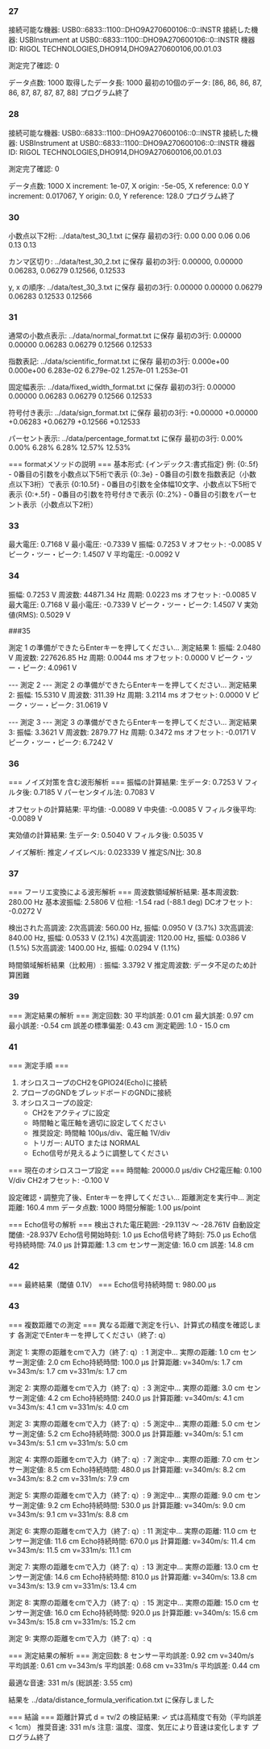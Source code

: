 ### 27
接続可能な機器:
USB0::6833::1100::DHO9A270600106::0::INSTR
接続した機器: USBInstrument at USB0::6833::1100::DHO9A270600106::0::INSTR
機器ID: RIGOL TECHNOLOGIES,DHO914,DHO9A270600106,00.01.03

測定完了確認: 0

データ点数: 1000
取得したデータ長: 1000
最初の10個のデータ: [86, 86, 86, 87, 86, 87, 87, 87, 87, 88]
プログラム終了

### 28

接続可能な機器:
USB0::6833::1100::DHO9A270600106::0::INSTR
接続した機器: USBInstrument at USB0::6833::1100::DHO9A270600106::0::INSTR
機器ID: RIGOL TECHNOLOGIES,DHO914,DHO9A270600106,00.01.03

測定完了確認: 0

データ点数: 1000
X increment: 1e-07, X origin: -5e-05, X reference: 0.0
Y increment: 0.017067, Y origin: 0.0, Y reference: 128.0
プログラム終了


### 30

小数点以下2桁: ../data/test_30_1.txt に保存
  最初の3行:
  0.00	0.00
  0.06	0.06
  0.13	0.13

カンマ区切り: ../data/test_30_2.txt に保存
  最初の3行:
  0.00000, 0.00000
  0.06283, 0.06279
  0.12566, 0.12533

y, x の順序: ../data/test_30_3.txt に保存
  最初の3行:
  0.00000	0.00000
  0.06279	0.06283
  0.12533	0.12566



### 31

通常の小数点表示: ../data/normal_format.txt に保存
  最初の3行:
  0.00000	0.00000
  0.06283	0.06279
  0.12566	0.12533

指数表記: ../data/scientific_format.txt に保存
  最初の3行:
  0.000e+00	0.000e+00
  6.283e-02	6.279e-02
  1.257e-01	1.253e-01

固定幅表示: ../data/fixed_width_format.txt に保存
  最初の3行:
     0.00000	   0.00000
     0.06283	   0.06279
     0.12566	   0.12533

符号付き表示: ../data/sign_format.txt に保存
  最初の3行:
  +0.00000	+0.00000
  +0.06283	+0.06279
  +0.12566	+0.12533

パーセント表示: ../data/percentage_format.txt に保存
  最初の3行:
  0.00%	0.00%
  6.28%	6.28%
  12.57%	12.53%

=== formatメソッドの説明 ===
基本形式: {インデックス:書式指定}
例:
  {0:.5f} - 0番目の引数を小数点以下5桁で表示
  {0:.3e} - 0番目の引数を指数表記（小数点以下3桁）で表示
  {0:10.5f} - 0番目の引数を全体幅10文字、小数点以下5桁で表示
  {0:+.5f} - 0番目の引数を符号付きで表示
  {0:.2%} - 0番目の引数をパーセント表示（小数点以下2桁）

### 33
最大電圧: 0.7168 V
最小電圧: -0.7339 V
振幅: 0.7253 V
オフセット: -0.0085 V
ピーク・ツー・ピーク: 1.4507 V
平均電圧: -0.0092 V

### 34

振幅: 0.7253 V
周波数: 44871.34 Hz
周期: 0.0223 ms
オフセット: -0.0085 V
最大電圧: 0.7168 V
最小電圧: -0.7339 V
ピーク・ツー・ピーク: 1.4507 V
実効値(RMS): 0.5029 V

###35 
 
測定 1 の準備ができたらEnterキーを押してください...
測定結果 1:
  振幅: 2.0480 V
  周波数: 227626.85 Hz
  周期: 0.0044 ms
  オフセット: 0.0000 V
  ピーク・ツー・ピーク: 4.0961 V

--- 測定 2 ---
測定 2 の準備ができたらEnterキーを押してください...
測定結果 2:
  振幅: 15.5310 V
  周波数: 311.39 Hz
  周期: 3.2114 ms
  オフセット: 0.0000 V
  ピーク・ツー・ピーク: 31.0619 V

--- 測定 3 ---
測定 3 の準備ができたらEnterキーを押してください...
測定結果 3:
  振幅: 3.3621 V
  周波数: 2879.77 Hz
  周期: 0.3472 ms
  オフセット: -0.0171 V
  ピーク・ツー・ピーク: 6.7242 V

### 36
=== ノイズ対策を含む波形解析 ===
振幅の計算結果:
  生データ: 0.7253 V
  フィルタ後: 0.7185 V
  パーセンタイル法: 0.7083 V

オフセットの計算結果:
  平均値: -0.0089 V
  中央値: -0.0085 V
  フィルタ後平均: -0.0089 V

実効値の計算結果:
  生データ: 0.5040 V
  フィルタ後: 0.5035 V

ノイズ解析:
  推定ノイズレベル: 0.023339 V
  推定S/N比: 30.8

### 37
=== フーリエ変換による波形解析 ===
周波数領域解析結果:
  基本周波数: 280.00 Hz
  基本波振幅: 2.5806 V
  位相: -1.54 rad (-88.1 deg)
  DCオフセット: -0.0272 V

検出された高調波:
  2次高調波: 560.00 Hz, 振幅: 0.0950 V (3.7%)
  3次高調波: 840.00 Hz, 振幅: 0.0533 V (2.1%)
  4次高調波: 1120.00 Hz, 振幅: 0.0386 V (1.5%)
  5次高調波: 1400.00 Hz, 振幅: 0.0294 V (1.1%)

時間領域解析結果（比較用）:
  振幅: 3.3792 V
  推定周波数: データ不足のため計算困難

### 39
=== 測定結果の解析 ===
測定回数: 30
平均誤差: 0.01 cm
最大誤差: 0.97 cm
最小誤差: -0.54 cm
誤差の標準偏差: 0.43 cm
測定範囲: 1.0 - 15.0 cm

### 41

=== 測定手順 ===
1. オシロスコープのCH2をGPIO24(Echo)に接続
2. プローブのGNDをブレッドボードのGNDに接続
3. オシロスコープの設定:
   - CH2をアクティブに設定
   - 時間軸と電圧軸を適切に設定してください
   - 推奨設定: 時間軸 100μs/div、電圧軸 1V/div
   - トリガー: AUTO または NORMAL
   - Echo信号が見えるように調整してください

=== 現在のオシロスコープ設定 ===
時間軸: 20000.0 μs/div
CH2電圧軸: 0.100 V/div
CH2オフセット: -0.100 V

設定確認・調整完了後、Enterキーを押してください...
距離測定を実行中...
測定距離: 160.4 mm
データ点数: 1000
時間分解能: 1.00 μs/point

=== Echo信号の解析 ===
検出された電圧範囲: -29.113V ～ -28.761V
自動設定閾値: -28.937V
Echo信号開始時刻: 1.0 μs
Echo信号終了時刻: 75.0 μs
Echo信号持続時間: 74.0 μs
計算距離: 1.3 cm
センサー測定値: 16.0 cm
誤差: 14.8 cm

### 42
=== 最終結果（閾値 0.1V） ===
Echo信号持続時間 τ: 980.00 μs


### 43

=== 複数距離での測定 ===
異なる距離で測定を行い、計算式の精度を確認します
各測定でEnterキーを押してください（終了: q）

測定 1: 実際の距離をcmで入力（終了: q）: 1
測定中...
実際の距離: 1.0 cm
センサー測定値: 2.0 cm
Echo持続時間: 100.0 μs
計算距離:
  v=340m/s: 1.7 cm
  v=343m/s: 1.7 cm
  v=331m/s: 1.7 cm

測定 2: 実際の距離をcmで入力（終了: q）: 3
測定中...
実際の距離: 3.0 cm
センサー測定値: 4.2 cm
Echo持続時間: 240.0 μs
計算距離:
  v=340m/s: 4.1 cm
  v=343m/s: 4.1 cm
  v=331m/s: 4.0 cm

測定 3: 実際の距離をcmで入力（終了: q）: 5
測定中...
実際の距離: 5.0 cm
センサー測定値: 5.2 cm
Echo持続時間: 300.0 μs
計算距離:
  v=340m/s: 5.1 cm
  v=343m/s: 5.1 cm
  v=331m/s: 5.0 cm

測定 4: 実際の距離をcmで入力（終了: q）: 7
測定中...
実際の距離: 7.0 cm
センサー測定値: 8.5 cm
Echo持続時間: 480.0 μs
計算距離:
  v=340m/s: 8.2 cm
  v=343m/s: 8.2 cm
  v=331m/s: 7.9 cm

測定 5: 実際の距離をcmで入力（終了: q）: 9
測定中...
実際の距離: 9.0 cm
センサー測定値: 9.2 cm
Echo持続時間: 530.0 μs
計算距離:
  v=340m/s: 9.0 cm
  v=343m/s: 9.1 cm
  v=331m/s: 8.8 cm

測定 6: 実際の距離をcmで入力（終了: q）: 11
測定中...
実際の距離: 11.0 cm
センサー測定値: 11.6 cm
Echo持続時間: 670.0 μs
計算距離:
  v=340m/s: 11.4 cm
  v=343m/s: 11.5 cm
  v=331m/s: 11.1 cm

測定 7: 実際の距離をcmで入力（終了: q）: 13
測定中...
実際の距離: 13.0 cm
センサー測定値: 14.6 cm
Echo持続時間: 810.0 μs
計算距離:
  v=340m/s: 13.8 cm
  v=343m/s: 13.9 cm
  v=331m/s: 13.4 cm

測定 8: 実際の距離をcmで入力（終了: q）: 15
測定中...
実際の距離: 15.0 cm
センサー測定値: 16.0 cm
Echo持続時間: 920.0 μs
計算距離:
  v=340m/s: 15.6 cm
  v=343m/s: 15.8 cm
  v=331m/s: 15.2 cm

測定 9: 実際の距離をcmで入力（終了: q）: q

=== 測定結果の解析 ===
測定回数: 8
センサー平均誤差: 0.92 cm
v=340m/s 平均誤差: 0.61 cm
v=343m/s 平均誤差: 0.68 cm
v=331m/s 平均誤差: 0.44 cm

最適な音速: 331 m/s (総誤差: 3.55 cm)

結果を ../data/distance_formula_verification.txt に保存しました

=== 結論 ===
距離計算式 d = τv/2 の検証結果:
✓ 式は高精度で有効（平均誤差 < 1cm）
推奨音速: 331 m/s
注意: 温度、湿度、気圧により音速は変化します
プログラム終了

